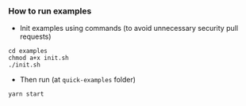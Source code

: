 ### How to run examples

- Init examples using commands (to avoid unnecessary security pull requests)
```
cd examples
chmod a+x init.sh
./init.sh
```

- Then run (at `quick-examples` folder)
```
yarn start
```
